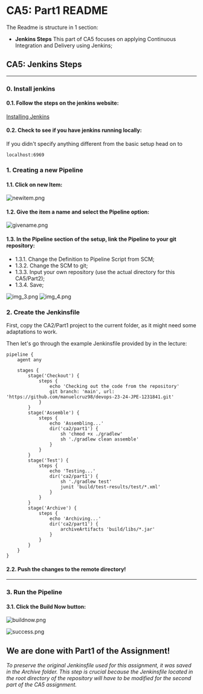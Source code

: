 # CA5: Part1 README

The Readme is structure in 1 section:

- **Jenkins Steps** This part of CA5 focuses on applying Continuous Integration and Delivery using Jenkins;

## CA5: Jenkins Steps

___

### 0. Install jenkins

#### 0.1. Follow the steps on the jenkins website:

[Installing Jenkins](https://www.jenkins.io/doc/book/installing/)

#### 0.2. Check to see if you have jenkins running locally:

If you didn't specify anything different from the basic setup head on to

```localhost:6969```

### 1. Creating a new Pipeline

#### 1.1. Click on new Item:

![newitem.png](images/newitem.png)

#### 1.2. Give the item a name and select the Pipeline option:

![givename.png](images/givename.png)

#### 1.3. In the Pipeline section of the setup, link the Pipeline to your git repository:

- 1.3.1. Change the Definition to Pipeline Script from SCM;
- 1.3.2. Change the SCM to git;
- 1.3.3. Input your own repository (use the actual directory for this CA5/Part2);
- 1.3.4. Save;

![img_3.png](images/img_3.png)
![img_4.png](images/img_4.png)

### 2. Create the Jenkinsfile

First, copy the CA2/Part1 project to the current folder, as it might need some adaptations to work.

Then let's go through the example Jenkinsfile provided by in the lecture:

```
pipeline {
    agent any

    stages {
        stage('Checkout') {
            steps {
                echo 'Checking out the code from the repository'
                git branch: 'main', url: 'https://github.com/manuelcruz98/devops-23-24-JPE-1231841.git'
            }
        }
        stage('Assemble') {
            steps {
                echo 'Assembling...'
                dir('ca2/part1') {
                    sh 'chmod +x ./gradlew'
                    sh './gradlew clean assemble'
                }
            }
        }
        stage('Test') {
            steps {
                echo 'Testing...'
                dir('ca2/part1') {
                    sh './gradlew test'
                    junit 'build/test-results/test/*.xml'
                }
            }
        }
        stage('Archive') {
            steps {
                echo 'Archiving...'
                dir('ca2/part1') {
                    archiveArtifacts 'build/libs/*.jar'
                }
            }
        }
    }
}
```

#### 2.2. Push the changes to the remote directory!

___

### 3. Run the Pipeline

#### 3.1. Click the Build Now button:

![buildnow.png](images/img_5.png)

![success.png](images/img_6.png)

## We are done with Part1 of the Assignment!

*To preserve the original Jenkinsfile used for this assignment, it was saved in the Archive folder. This step is crucial
because the Jenkinsfile located in the root directory of the repository will have to be modified for the second part of
the CA5 assignment.*



